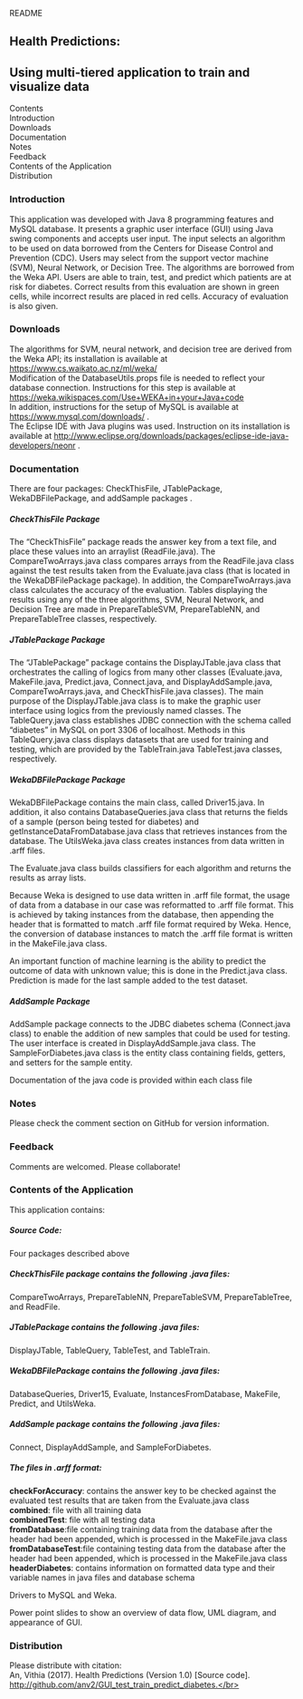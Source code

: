 README
## Health Predictions:
## Using multi-tiered application to train and visualize data

Contents</br>
Introduction</br>
Downloads</br>
Documentation</br>
Notes</br>
Feedback</br>
Contents of the Application</br>
Distribution</br>

### Introduction</br>
This application was developed with Java 8 programming features and MySQL database. It presents a graphic user interface (GUI) using Java swing components and accepts user input. The input selects an algorithm to be used on data borrowed from the Centers for Disease Control and Prevention (CDC). Users may select from the support vector machine (SVM), Neural Network, or Decision Tree. The algorithms are borrowed from the Weka API. Users are able to train, test, and predict which patients are at risk for diabetes. Correct results from this evaluation are shown in green cells, while incorrect results are placed in red cells. Accuracy of evaluation is also given. </br>

### Downloads</br>
The algorithms for SVM, neural network, and decision tree are derived from the Weka API; its installation is available at https://www.cs.waikato.ac.nz/ml/weka/ </br>
Modification of the DatabaseUtils.props file is needed to reflect your database connection. Instructions for this step is available at https://weka.wikispaces.com/Use+WEKA+in+your+Java+code </br>
In addition, instructions for the setup of MySQL is available at https://www.mysql.com/downloads/ .</br>
The Eclipse IDE with Java plugins was used.
Instruction on its installation is available at http://www.eclipse.org/downloads/packages/eclipse-ide-java-developers/neonr . </br>

### Documentation</br>
There are four packages: CheckThisFile, JTablePackage, WekaDBFilePackage, and addSample packages .</p>
##### CheckThisFile Package</br>
The “CheckThisFile” package reads the answer key from a text file, and place these values into an arraylist (ReadFile.java). The CompareTwoArrays.java class compares arrays from the ReadFile.java class against the test results taken from the Evaluate.java class (that is located in the WekaDBFilePackage package). In addition, the CompareTwoArrays.java class calculates the accuracy of the evaluation. Tables displaying the results using any of the three algorithms, SVM, Neural Network, and Decision Tree are made in PrepareTableSVM, PrepareTableNN, and PrepareTableTree classes, respectively.</br>

##### JTablePackage Package</br>
The “JTablePackage” package contains the DisplayJTable.java class that orchestrates the calling of logics from many other classes (Evaluate.java, MakeFile.java, Predict.java, Connect.java, and DisplayAddSample.java, CompareTwoArrays.java, and CheckThisFile.java classes). The main purpose of the DisplayJTable.java class is to make the graphic user interface using logics from the previously named classes. The TableQuery.java class establishes JDBC connection with the schema called “diabetes” in MySQL on port 3306 of localhost. Methods in this TableQuery.java class displays datasets that are used for training and testing, which are provided by the TableTrain.java TableTest.java classes, respectively.</br>

##### WekaDBFilePackage Package</br>
WekaDBFilePackage contains the main class, called Driver15.java. In addition, it also contains DatabaseQueries.java class that returns the fields of a sample (person being tested for diabetes) and getInstanceDataFromDatabase.java class that retrieves instances from the database. The UtilsWeka.java class creates instances from data written in .arff files.</br>

The Evaluate.java class builds classifiers for each algorithm and returns the results as array lists.</br>

Because Weka is designed to use data written in .arff file format, the usage of data from a database in our case was reformatted to .arff file format. This is achieved by taking instances from the database, then appending the header that is formatted to match .arff file format required by Weka. Hence, the conversion of database instances to match the .arff file format is written in the MakeFile.java class.</br>

An important function of machine learning is the ability to predict the outcome of data with unknown value; this is done in the Predict.java class. Prediction is made for the last sample added to the test dataset.</br>

##### AddSample Package</br>
AddSample package connects to the JDBC diabetes schema (Connect.java class) to enable the addition of new samples that could be used for testing. The user interface is created in DisplayAddSample.java class. The SampleForDiabetes.java class is the entity class containing fields, getters, and setters for the sample entity.</br>

Documentation of the java code is provided within each class file</br>

### Notes</br>
Please check the comment section on GitHub for version information.</br>

### Feedback</br>
Comments are welcomed. Please collaborate!</br>

### Contents of the Application</br>
This application contains:</br>

##### Source Code:</br>
Four packages described above</br>
##### CheckThisFile package contains the following .java files:</br>
CompareTwoArrays,
PrepareTableNN,
PrepareTableSVM,
PrepareTableTree, and
ReadFile.
##### JTablePackage contains the following .java files:</br>
DisplayJTable,
TableQuery,
TableTest, and
TableTrain.
##### WekaDBFilePackage contains the following .java files:</br>
DatabaseQueries,
Driver15,
Evaluate,
InstancesFromDatabase,
MakeFile,
Predict, and
UtilsWeka.
##### AddSample package contains the following .java files:</br>
Connect,
DisplayAddSample, and
SampleForDiabetes.
##### The files in .arff format:</br>
**checkForAccuracy**: contains the answer key to be checked against the evaluated test results that are taken from the Evaluate.java class</br>
**combined**: file with all training data </br>
**combinedTest**: file with all testing data </br>
**fromDatabase**:file containing training data from the database after the header had been appended, which is processed in the MakeFile.java class</br>
**fromDatabaseTest**:file containing testing data from the database after the header had been appended, which is processed in the MakeFile.java class</br>
**headerDiabetes**: contains information on formatted data type and their variable names in java files and database schema</br>

Drivers to MySQL and Weka.</br>

Power point slides to show an overview of data flow, UML diagram, and appearance of GUI.</br>

### Distribution</br>
Please distribute with citation:</br>
An, Vithia (2017). Health Predictions (Version 1.0) [Source code]. http://github.com/anv2/GUI_test_train_predict_diabetes.</br>
